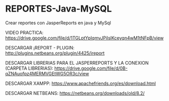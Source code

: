 # REPORTES-Java-MySQL
Crear reportes con JasperReports en java y MySql

VIDEO PRACTICA:
https://drive.google.com/file/d/1TGLptYpIqmvJPilslKceyqn4wM1tNFpB/view

DESCARGAR ¡REPORT - PLUGIN: 
http://plugins.netbeans.org/plugin/4425/ireport

DESCARGAR LIBRERIAS PARA EL JASPERREPORTS Y LA CONEXION (CARPETA LIBRERIAS):
https://drive.google.com/file/d/0B-qZNAuofpz4MERMVGEtWG5OR3c/view

DESCARGAR XAMPP:
https://www.apachefriends.org/es/download.html

DESCARGAR NETBEANS:
https://netbeans.org/downloads/old/8.2/


